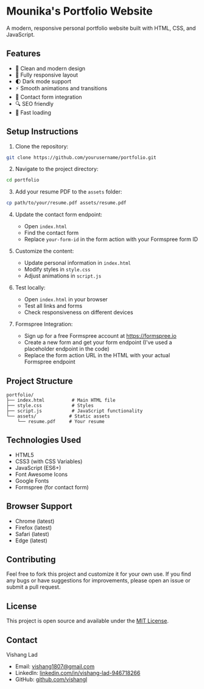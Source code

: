 # Mounika's Portfolio Website

A modern, responsive personal portfolio website built with HTML, CSS, and JavaScript.

## Features

- 🎨 Clean and modern design
- 📱 Fully responsive layout
- 🌓 Dark mode support
- ⚡ Smooth animations and transitions
- 📝 Contact form integration
- 🔍 SEO friendly
- 🚀 Fast loading

## Setup Instructions

1. Clone the repository:
```bash
git clone https://github.com/yourusername/portfolio.git
```

2. Navigate to the project directory:
```bash
cd portfolio
```

3. Add your resume PDF to the `assets` folder:
```bash
cp path/to/your/resume.pdf assets/resume.pdf
```

4. Update the contact form endpoint:
   - Open `index.html`
   - Find the contact form
   - Replace `your-form-id` in the form action with your Formspree form ID

5. Customize the content:
   - Update personal information in `index.html`
   - Modify styles in `style.css`
   - Adjust animations in `script.js`

6. Test locally:
   - Open `index.html` in your browser
   - Test all links and forms
   - Check responsiveness on different devices

7. Formspree Integration:
   - Sign up for a free Formspree account at https://formspree.io
   - Create a new form and get your form endpoint (I've used a placeholder endpoint in the code)
   - Replace the form action URL in the HTML with your actual Formspree endpoint

## Project Structure

```
portfolio/
├── index.html          # Main HTML file
├── style.css           # Styles
├── script.js           # JavaScript functionality
└── assets/            # Static assets
    └── resume.pdf     # Your resume
```

## Technologies Used

- HTML5
- CSS3 (with CSS Variables)
- JavaScript (ES6+)
- Font Awesome Icons
- Google Fonts
- Formspree (for contact form)

## Browser Support

- Chrome (latest)
- Firefox (latest)
- Safari (latest)
- Edge (latest)

## Contributing

Feel free to fork this project and customize it for your own use. If you find any bugs or have suggestions for improvements, please open an issue or submit a pull request.

## License

This project is open source and available under the [MIT License](LICENSE).

## Contact

Vishang Lad
- Email: vishang1807@gmail.com
- LinkedIn: [linkedin.com/in/vishang-lad-946718266](https://linkedin.com/in/vishang-lad-946718266)
- GitHub: [github.com/vishangl](https://github.com/vishangl) 